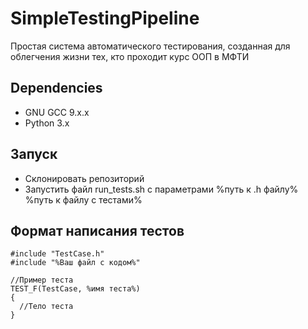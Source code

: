 # SimpleTestingPipeline
Простая система автоматического тестирования, созданная для облегчения жизни тех, кто проходит курс ООП в МФТИ

## Dependencies
* GNU GCC 9.x.x
* Python 3.x

## Запуск
* Склонировать репозиторий
* Запустить файл run_tests.sh с параметрами %путь к .h файлу% %путь к файлу с тестами%

## Формат написания тестов
```
#include "TestCase.h"
#include "%Ваш файл с кодом%"
  
//Пример теста
TEST_F(TestCase, %имя теста%)
{
  //Тело теста
}
```
